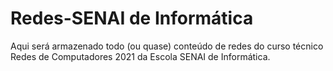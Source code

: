 # Redes-SENAI de Informática
Aqui será armazenado todo (ou quase) conteúdo de redes do curso técnico Redes de Computadores 2021 da Escola SENAI de Informática.
